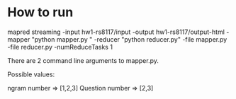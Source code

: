 # How to run

mapred streaming -input hw1-rs8117/input -output hw1-rs8117/output-html -mapper "python mapper.py <ngram> <qno>" -reducer "python reducer.py" -file mapper.py -file reducer.py -numReduceTasks 1

There are 2 command line arguments to mapper.py.

<Ngram number> <question number>

Possible values:

ngram number => [1,2,3]
Question number => [2,3]
